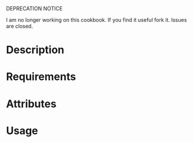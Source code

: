 DEPRECATION NOTICE

I am no longer working on this cookbook. If you find it useful fork it. Issues are closed.

Description
===========

Requirements
============

Attributes
==========

Usage
=====

